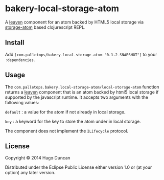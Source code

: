 # bakery-local-storage-atom

A [leaven][leaven] component for an atom backed by HTML5 local storage via [storage-atom][storage-atom] based
clojurescript REPL.

## Install

Add `[com.palletops/bakery-local-storage-atom "0.1.2-SNAPSHOT"]` to your
`:dependencies`.

## Usage

The `com.palletops.bakery.local-storage-atom/local-storage-atom`
function returns a [leaven][leaven] component that is an atom backed
by html5 local storage if supported by the javascript runtime.  It
accepts two arguments with the following values:

`default`
: a value for the atom if not already in local storage.

`key`
: a keyword for the key to store the atom under in local storage.

The component does not implement the `ILifecycle` protocol.

## License

Copyright © 2014 Hugo Duncan

Distributed under the Eclipse Public License either version 1.0 or (at
your option) any later version.

[storage-atom]:https://github.com/alandipert/storage-atom "Local-storage backed atom"
[leaven]:https://github.com/palletops/leaven "Leaven component library"
[ring]:https://github.com/ring-clojure/ring "Ring"
